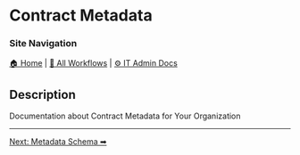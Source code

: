 <!-- description: Documentation about Contract Metadata for Your Organization. -->

# Contract Metadata

### Site Navigation
[🏠 Home](../../../../README.md) | [📂 All Workflows](../../../../users/users.md) | [⚙ IT Admin Docs](../../../README.md)

## Description

Documentation about Contract Metadata for Your Organization

---

[Next: Metadata Schema ➡](metadata-schema.md)